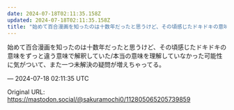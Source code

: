 ```yaml
---
date: 2024-07-18T02:11:35.158Z
updated: 2024-07-18T02:11:35.158Z
title: "始めて百合漫画を知ったのは十数年だったと思うけど、その頃感じたドキドキの意味をず[...]"
---
```


<p>始めて百合漫画を知ったのは十数年だったと思うけど、その頃感じたドキドキの意味をずっと違う意味で解釈していた/本当の意味を理解していなかった可能性に気がついて、また一つ未解決の疑問が増えちゃってる。</p>

&mdash; 2024-07-18 02:11:35 UTC

Original URL: https://mastodon.social/@sakuramochi0/112805065205739859
